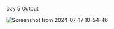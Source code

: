 Day 5 Output

![Screenshot from 2024-07-17 10-54-46](https://github.com/user-attachments/assets/ec984943-ad41-46e8-a5a6-0997bb81bf84)



